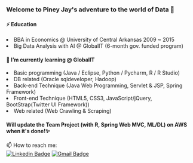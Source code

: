 ### Welcome to Piney Jay's adventure to the world of Data 👋

#### ⚡ Education
<li>BBA in Economics @ University of Central Arkansas 2009 ~ 2015</li>
<li>Big Data Analysis with AI @ GlobalIT (6-month gov. funded program)</li>

#### 🌱 I’m currently learning @ GlobalIT
<li>Basic programming (Java / Eclipse, Python / Pycharm, R / R Studio)</li>
<li>DB related (Oracle sqldeveloper,  Hadoop)</li>
<li>Back-end Technique (Java Web Programming, Servlet & JSP, Spring Framework)</li>
<li>Front-end Technique (HTML5, CSS3, JavaScript/jQuery, BootStrap(Twitter UI Framework))</li>
<li>Web related (Web Crawling & Scraping)</li>

#### Will update the Team Project (with R, Spring Web MVC, ML/DL) on AWS when it's done!✨

📫 How to reach me:   
[![Linkedin Badge](https://img.shields.io/badge/-LinkedIn-blue?style=flat-square&logo=Linkedin&logoColor=white&link=https://www.linkedin.com/in/seong-yun-byeon-8183a8113/)](https://www.linkedin.com/in/pineyjay/)
[![Gmail Badge](https://img.shields.io/badge/Gmail-d14836?style=flat-square&logo=Gmail&logoColor=white&link=mailto:snugyun01@gmail.com)](mailto:kjeong1991@gmail.com)


<!--
**jaykang1991/jaykang1991** is a ✨ _special_ ✨ repository because its `README.md` (this file) appears on your GitHub profile.

Here are some ideas to get you started:

- 🔭 I’m currently working on ...
- 🌱 I’m currently learning ...
- 👯 I’m looking to collaborate on ...
- 🤔 I’m looking for help with ...
- 💬 Ask me about ...
- 📫 How to reach me: ...
- 😄 Pronouns: ...
- ⚡ Fun fact: ...
-->
